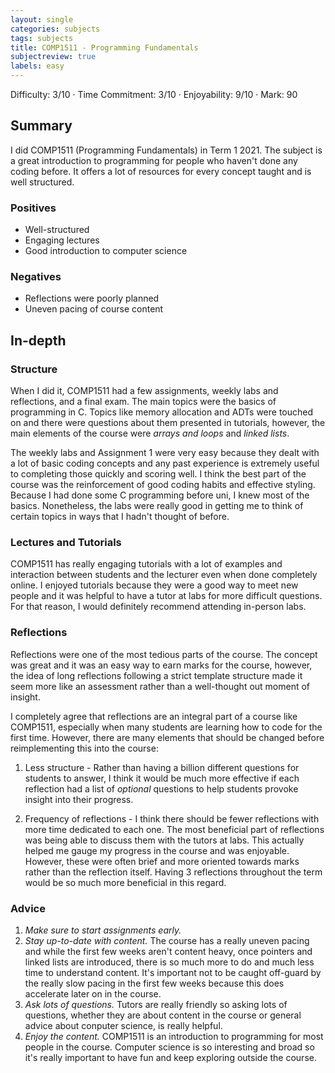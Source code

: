 ```yaml
---
layout: single
categories: subjects
tags: subjects
title: COMP1511 - Programming Fundamentals
subjectreview: true
labels: easy
---
```


Difficulty: 3/10 · Time Commitment: 3/10 · Enjoyability: 9/10 · Mark: 90

## Summary

I did COMP1511 (Programming Fundamentals) in Term 1 2021. The subject is a great introduction to programming for people who haven't done any coding before. It offers a lot of resources for every concept taught and is well structured.

### Positives

- Well-structured
- Engaging lectures
- Good introduction to computer science

### Negatives

- Reflections were poorly planned
- Uneven pacing of course content

## In-depth

### Structure

When I did it, COMP1511 had a few assignments, weekly labs and reflections, and a final exam. The main topics were the basics of programming in C. Topics like memory allocation and ADTs were touched on and there were questions about them presented in tutorials, however, the main elements of the course were *arrays and loops* and *linked lists*.

The weekly labs and Assignment 1 were very easy because they dealt with a lot of basic coding concepts and any past experience is extremely useful to completing those quickly and scoring well. I think the best part of the course was the reinforcement of good coding habits and effective styling. Because I had done some C programming before uni, I knew most of the basics. Nonetheless, the labs were really good in getting me to think of certain topics in ways that I hadn't thought of before.

### Lectures and Tutorials

COMP1511 has really engaging tutorials with a lot of examples and interaction between students and the lecturer even when done completely online. I enjoyed tutorials because they were a good way to meet new people and it was helpful to have a tutor at labs for more difficult questions. For that reason, I would definitely recommend attending in-person labs.

### Reflections

Reflections were one of the most tedious parts of the course. The concept was great and it was an easy way to earn marks for the course, however, the idea of long reflections following a strict template structure made it seem more like an assessment rather than a well-thought out moment of insight.

I completely agree that reflections are an integral part of a course like COMP1511, especially when many students are learning how to code for the first time. However, there are many elements that should be changed before reimplementing this into the course:

1. Less structure - Rather than having a billion different questions for students to answer, I think it would be much more effective if each reflection had a list of *optional* questions to help students provoke insight into their progress.

2. Frequency of reflections - I think there should be fewer reflections with more time dedicated to each one. The most beneficial part of reflections was being able to discuss them with the tutors at labs. This actually helped me gauge my progress in the course and was enjoyable. However, these were often brief and more oriented towards marks rather than the reflection itself. Having 3 reflections throughout the term would be so much more beneficial in this regard.

### Advice

1. *Make sure to start assignments early.*
2. *Stay up-to-date with content.* The course has a really uneven pacing and while the first few weeks aren't content heavy, once pointers and linked lists are introduced, there is so much more to do and much less time to understand content. It's important not to be caught off-guard by the really slow pacing in the first few weeks because this does accelerate later on in the course.
3. *Ask lots of questions.* Tutors are really friendly so asking lots of questions, whether they are about content in the course or general advice about conputer science, is really helpful.
4. *Enjoy the content.* COMP1511 is an introduction to programming for most people in the course. Computer science is so interesting and broad so it's really important to have fun and keep exploring outside the course.
